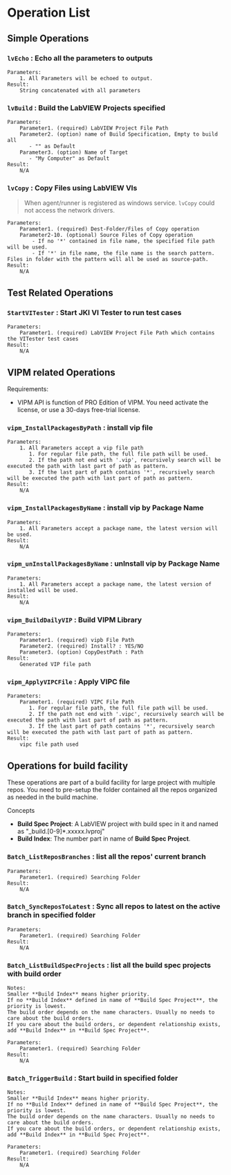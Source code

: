 # Operation List

## Simple Operations

### `lvEcho` : Echo all the parameters to outputs

    Parameters:
        1. All Parameters will be echoed to output.
    Result:
        String concatenated with all parameters

### `lvBuild` : Build the LabVIEW Projects specified

    Parameters:
        Parameter1. (required) LabVIEW Project File Path
        Parameter2. (option) name of Build Specification, Empty to build all
           - "" as Default
        Parameter3. (option) Name of Target
           - "My Computer" as Default
    Result:
        N/A

### `lvCopy` : Copy Files using LabVIEW VIs

> When agent/runner is registered as windows service. `lvCopy` could not access the network drivers.

    Parameters:
        Parameter1. (required) Dest-Folder/Files of Copy operation
        Parameter2-10. (optional) Source Files of Copy operation
            - If no '*' contained in file name, the specified file path will be used.
            - If '*' in file name, the file name is the search pattern. Files in folder with the pattern will all be used as source-path.
    Result:
        N/A

## Test Related Operations

### `StartVITester` : Start JKI VI Tester to run test cases

    Parameters:
        Parameter1. (required) LabVIEW Project File Path which contains the VITester test cases
    Result:
        N/A

## VIPM related Operations

Requirements:

- VIPM API is function of PRO Edition of VIPM. You need activate the license, or use a 30-days free-trial license.

### `vipm_InstallPackagesByPath` : install vip file

    Parameters:
        1. All Parameters accept a vip file path
           1. For regular file path, the full file path will be used.
           2. If the path not end with '.vip', recursively search will be executed the path with last part of path as pattern.
           3. If the last part of path contains '*', recursively search will be executed the path with last part of path as pattern.
    Result:
        N/A

### `vipm_InstallPackagesByName` : install vip by Package Name

    Parameters:
        1. All Parameters accept a package name, the latest version will be used.
    Result:
        N/A

### `vipm_unInstallPackagesByName` : unInstall vip by Package Name

    Parameters:
        1. All Parameters accept a package name, the latest version of installed will be used.
    Result:
        N/A

### `vipm_BuildDailyVIP` : Build VIPM Library

    Parameters:
        Parameter1. (required) vipb File Path
        Parameter2. (required) Install? : YES/NO
        Parameter3. (option) CopyDestPath : Path
    Result:
        Generated VIP file path

### `vipm_ApplyVIPCFile` : Apply VIPC file

    Parameters:
        Parameter1. (required) VIPC File Path
           1. For regular file path, the full file path will be used.
           2. If the path not end with '.vipc', recursively search will be executed the path with last part of path as pattern.
           3. If the last part of path contains '*', recursively search will be executed the path with last part of path as pattern.
    Result:
        vipc file path used

## Operations for build facility

These operations are part of a build facility for large project with multiple repos.
You need to pre-setup the folder contained all the repos organized as needed in the build machine.

Concepts

- **Build Spec Project**: A LabVIEW project with build spec in it and named as "_build.[0-9]*.xxxxx.lvproj"
- **Build Index**: The number part in name of **Build Spec Project**.

### `Batch_ListReposBranches` : list all the repos' current branch

    Parameters:
        Parameter1. (required) Searching Folder
    Result:
        N/A

### `Batch_SyncReposToLatest` : Sync all repos to latest on the active branch in specified folder

    Parameters:
        Parameter1. (required) Searching Folder
    Result:
        N/A

### `Batch_ListBuildSpecProjects` : list all the build spec projects with build order

    Notes:
    Smaller **Build Index** means higher priority.
    If no **Build Index** defined in name of **Build Spec Project**, the priority is lowest.
    The build order depends on the name characters. Usually no needs to care about the build orders.
    If you care about the build orders, or dependent relationship exists, add **Build Index** in **Build Spec Project**.

    Parameters:
        Parameter1. (required) Searching Folder
    Result:
        N/A

### `Batch_TriggerBuild` : Start build in specified folder

    Notes:
    Smaller **Build Index** means higher priority.
    If no **Build Index** defined in name of **Build Spec Project**, the priority is lowest.
    The build order depends on the name characters. Usually no needs to care about the build orders.
    If you care about the build orders, or dependent relationship exists, add **Build Index** in **Build Spec Project**.

    Parameters:
        Parameter1. (required) Searching Folder
    Result:
        N/A
